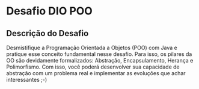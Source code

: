 # Desafio DIO POO

## Descrição do Desafio


Desmistifique a Programação Orientada a Objetos (POO) com Java e pratique esse conceito fundamental nesse desafio. Para isso, os pilares da OO são devidamente formalizados: Abstração, Encapsulamento, Herança e Polimorfismo. Com isso, você poderá desenvolver sua capacidade de abstração com um problema real e implementar as evoluções que achar interessantes ;-)

